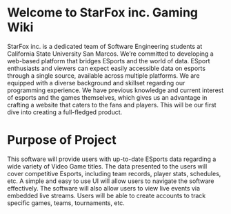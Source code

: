 # Welcome to StarFox inc. Gaming Wiki
  StarFox inc. is a dedicated team of Software Engineering students at California State
University San Marcos. We’re committed to developing a web-based platform that bridges
ESports and the world of data. ESport enthusiasts and viewers can expect easily accessible
data on esports through a single source, available across multiple platforms. We are
equipped with a diverse background and skillset regarding our programming experience. We
have previous knowledge and current interest of esports and the games themselves, which
gives us an advantage in crafting a website that caters to the fans and players. This will be
our first dive into creating a full-fledged product.

# Purpose of Project
  This software will provide users with up-to-date ESports data regarding a wide
variety of Video Game titles. The data presented to the users will cover competitive Esports,
including team records, player stats, schedules, etc. A simple and easy to use UI will allow
users to navigate the software effectively. The software will also allow users to view live
events via embedded live streams. Users will be able to create accounts to track specific
games, teams, tournaments, etc.
